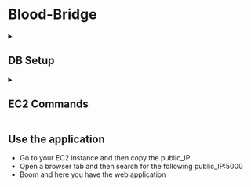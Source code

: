 # Blood-Bridge

<details id=1>
<summary><h2>DB Setup</h2></summary>
         
```mysql
CREATE DATABASE bloodbridge;

USE bloodbridge;
```

```mysql
CREATE TABLE register (
         id INT AUTO_INCREMENT PRIMARY KEY,
         fullname VARCHAR(255) NOT NULL,
         email VARCHAR(255) NOT NULL UNIQUE,
         password VARCHAR(255) NOT NULL,
         blood_type VARCHAR(10)
     );

CREATE TABLE request (
         id INT AUTO_INCREMENT PRIMARY KEY,
         requester_id INT NOT NULL,
         location VARCHAR(255) NOT NULL,
         blood_type VARCHAR(10) NOT NULL,
         urgency VARCHAR(50),
         date TIMESTAMP DEFAULT CURRENT_TIMESTAMP,
         status VARCHAR(50) DEFAULT 'pending',
         FOREIGN KEY (requester_id) REFERENCES register(id) ON DELETE CASCADE
     );
```

Optional

```mysql
CREATE USER 'DBAdmin'@'localhost' IDENTIFIED BY 'bloodbridge';

GRANT SELECT, INSERT, UPDATE, DELETE ON bloodbridge.* TO 'DBAdmin'@'localhost';

FLUSH PRIVILEGES;
```
</details>



<details id=2>
<summary><h2>EC2 Commands</h2></summary>
         
```bash
sudo yum update -y

sudo yum install python3 python3-pip git -y

sudo pip3 install virtualenv

python3 -m venv venv

source venv/bin/activate

pip install flask mysql-connector-python
```

```bash
git clone (git repo link)

cd (repo name)
```

Do the necessary configuration and then run the app

```bash
python3 app.py
```

</details>

## Use the application

- Go to your EC2 instance and then copy the public_IP
- Open a browser tab and then search for the following public_IP:5000
- Boom and here you have the web application
